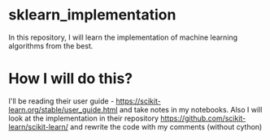 # sklearn_implementation
In this repository, I will learn the implementation of machine learning algorithms from the best.

# How I will do this?
I'll be reading their user guide - https://scikit-learn.org/stable/user_guide.html and take notes in my notebooks.
Also I will look at the implementation in their repository https://github.com/scikit-learn/scikit-learn/ and rewrite the code with my comments (without cython) 
